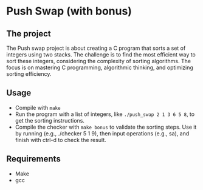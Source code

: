 # Push Swap (with bonus)

## The project
The Push swap project is about creating a C program that sorts a set of integers using two stacks. 
The challenge is to find the most efficient way to sort these integers, considering the complexity of sorting algorithms. 
The focus is on mastering C programming, algorithmic thinking, and optimizing sorting efficiency.

## Usage 
- Compile with `make`
- Run the program with a list of integers, like `./push_swap 2 1 3 6 5 8`, to get the sorting instructions.
- Compile the checker with `make bonus` to validate the sorting steps. Use it by running (e.g., ./checker 5 1 9), then input operations (e.g., sa), and finish with ctrl-d to check the result.

## Requirements
- Make
- gcc
